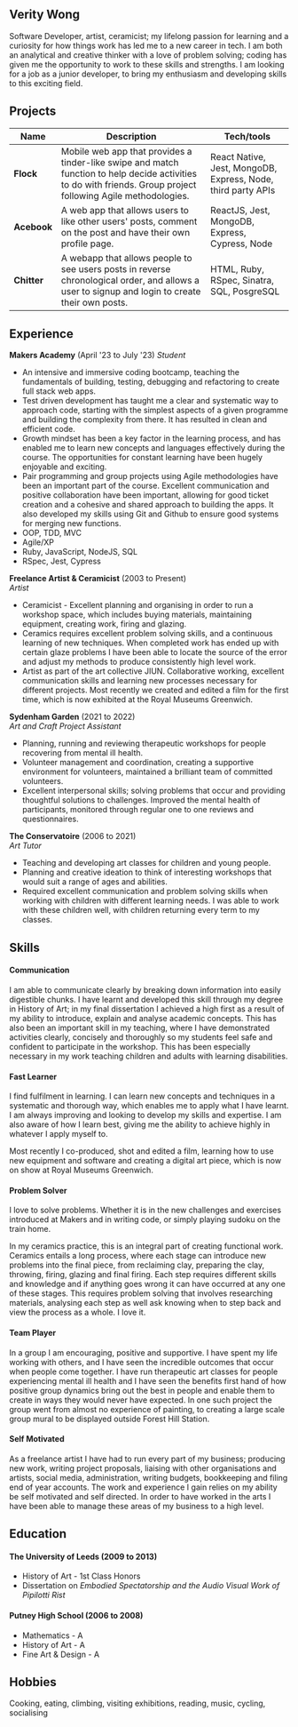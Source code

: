 ## Verity Wong

Software Developer, artist, ceramicist; my lifelong passion for learning and a curiosity for how things work has led me to a new career in tech. I am both an analytical and creative thinker with a love of problem solving; coding has given me the opportunity to work to these skills and strengths. I am looking for a job as a junior developer, to bring my enthusiasm and developing skills to this exciting field.

## Projects

| Name | Description | Tech/tools |
| ---| --- | --- |
| **Flock** | Mobile web app that provides a tinder-like swipe and match function to help decide activities to do with friends. Group project following Agile  methodologies. | React Native, Jest, MongoDB, Express, Node, third party APIs |
| **Acebook** | A web app that allows users to like other users' posts, comment on the post and have their own profile page. | ReactJS, Jest, MongoDB, Express, Cypress, Node |
| **Chitter** | A webapp that allows people to see users posts in reverse chronological order, and allows a user to signup and login to create their own posts. | HTML, Ruby, RSpec, Sinatra, SQL, PosgreSQL |

## Experience

**Makers Academy** (April '23 to July '23)
_Student_

- An intensive and immersive coding bootcamp, teaching the fundamentals of building, testing, debugging and refactoring to create full stack web apps. 
- Test driven development has taught me a clear and systematic way to approach code, starting with the simplest aspects of a given programme and building the complexity from there. It has resulted in clean and efficient code.
- Growth mindset has been a key factor in the learning process, and has enabled me to learn new concepts and languages effectively during the course. The opportunities for constant learning have been hugely enjoyable and exciting.
- Pair programming and group projects using Agile methodologies have been an important part of the course. Excellent communication and positive collaboration have been important, allowing for good ticket creation and a cohesive and shared approach to building the apps. It also developed my skills using Git and Github to ensure good systems for merging new functions.
- OOP, TDD, MVC
- Agile/XP
- Ruby, JavaScript, NodeJS, SQL
- RSpec, Jest, Cypress
  
**Freelance Artist & Ceramicist** (2003 to Present)  
_Artist_

- Ceramicist - Excellent planning and organising in order to run a workshop space, which includes buying materials, maintaining equipment, creating work, firing and glazing.
- Ceramics requires excellent problem solving skills, and a continuous learning of new techniques. When completed work has ended up with certain glaze problems I have been able to locate the source of the error and adjust my methods to produce consistently high level work.
- Artist as part of the art collective JIUN. Collaborative working, excellent communication skills and learning new processes necessary for different projects. Most recently we created and edited a film for the first time, which is now exhibited at the Royal Museums Greenwich.


**Sydenham Garden** (2021 to 2022)  
_Art and Craft Project Assistant_

- Planning, running and reviewing therapeutic workshops for people recovering from mental ill health.
- Volunteer management and coordination, creating a supportive environment for volunteers, maintained a brilliant team of committed volunteers.
- Excellent interpersonal skills; solving problems that occur and providing thoughtful solutions to challenges. Improved the mental health of participants, monitored through regular one to one reviews and questionnaires.


**The Conservatoire** (2006 to 2021)  
_Art Tutor_

- Teaching and developing art classes for children and young people.
- Planning and creative ideation to think of interesting workshops that would suit a range of ages and abilities.
- Required excellent communication and problem solving skills when working with children with different learning needs. I was able to work with these children well, with children returning every term to my classes.


## Skills

#### Communication
I am able to communicate clearly by breaking down information into easily digestible chunks. I have learnt and developed this skill through my degree in History of Art; in my final dissertation I achieved a high first as a result of my ability to introduce, explain and analyse academic concepts. This has also been an important skill in my teaching, where I have demonstrated activities clearly, concisely and thoroughly so my students feel safe and confident to participate in the workshop. This has been especially necessary in my work teaching children and adults with learning disabilities.

#### Fast Learner

I find fulfilment in learning. I can learn new concepts and techniques in a systematic and thorough way, which enables me to apply what I have learnt. I am always improving and looking to develop my skills and expertise. I am also aware of how I learn best, giving me the ability to achieve highly in whatever I apply myself to. 

Most recently I co-produced, shot and edited a film, learning how to use new equipment and software and creating a digital art piece, which is now on show at Royal Museums Greenwich.

#### Problem Solver

I love to solve problems. Whether it is in the new challenges and exercises introduced at Makers and in writing code, or simply playing sudoku on the train home. 

In my ceramics practice, this is an integral part of creating functional work. Ceramics entails a long process, where each stage can introduce new problems into the final piece, from reclaiming clay, preparing the clay, throwing, firing, glazing and final firing. Each step requires different skills and knowledge and if anything goes wrong it can have occurred at any one of these stages. This requires problem solving that involves researching materials, analysing each step as well ask knowing when to step back and view the process as a whole. I love it. 

#### Team Player

In a group I am encouraging, positive and supportive. I have spent my life working with others, and I have seen the incredible outcomes that occur when people come together. I have run therapeutic art classes for people experiencing mental ill health and I have seen the benefits first hand of how positive group dynamics bring out the best in people and enable them to create in ways they would never have expected. In one such project the group went from almost no experience of painting, to creating a large scale group mural to be displayed outside Forest Hill Station. 

#### Self Motivated

As a freelance artist I have had to run every part of my business; producing new work, writing project proposals, liaising with other organisations and artists,  social media, administration, writing budgets, bookkeeping and filing end of year accounts. The work and experience I gain relies on my ability be self motivated and self directed. In order to have worked in the arts I have been able to manage these areas of my business to a high level.

## Education

#### The University of Leeds (2009 to 2013)

- History of Art - 1st Class Honors
- Dissertation on _Embodied Spectatorship and the Audio Visual Work of Pipilotti Rist_

#### Putney High School (2006 to 2008)

- Mathematics - A
- History of Art - A
- Fine Art & Design - A

## Hobbies

Cooking, eating, climbing, visiting exhibitions, reading, music, cycling, socialising
